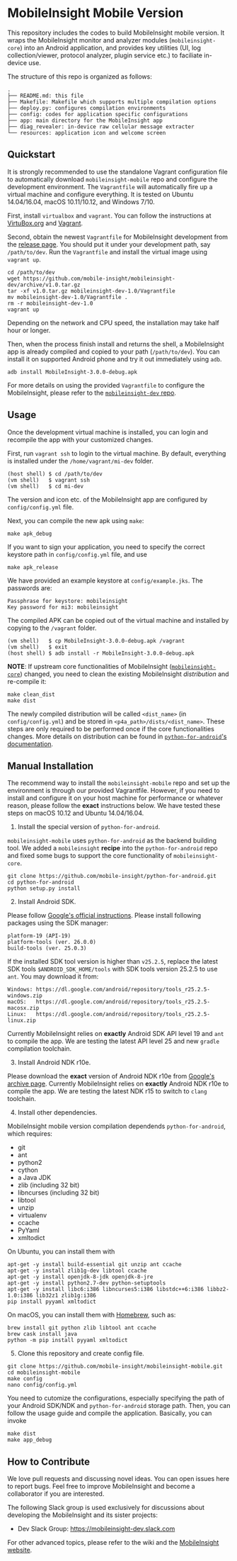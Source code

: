 MobileInsight Mobile Version
==============

This repository includes the codes to build MobileInsight mobile version. It wraps the MobileInsight monitor and analyzer modules (`mobileinsight-core`) into an Android application, and provides key utilities (UI, log collection/viewer, protocol analyzer, plugin service etc.) to faciliate in-device use. 

The structure of this repo is organized as follows:

```
.
├── README.md: this file
├── Makefile: Makefile which supports multiple compilation options
├── deploy.py: configures compilation environments
├── config: codes for application specific configurations
├── app: main directory for the MobileInsight app
├── diag_revealer: in-device raw cellular message extracter
└── resources: application icon and welcome screen
```


## Quickstart

It is strongly recommended to use the standalone Vagrant configuration file to automatically download `mobileinsight-mobile` repo and configure the development environment. The `Vagrantfile` will automatically fire up a virtual machine and configure everything. It is tested on Ubuntu 14.04/16.04, macOS 10.11/10.12, and Windows 7/10.

First, install `virtualbox` and `vagrant`. You can follow the instructions at [VirtuBox.org](https://www.virtualbox.org) and [Vagrant](https://www.vagrantup.com).

Second, obtain the newest `Vagrantfile` for MobileInsight development from the [release page](https://github.com/mobile-insight/mobileinsight-dev/releases). You should put it under your development path, say `/path/to/dev`. Run the `Vagrantfile` and install the virtual image using `vagrant up`. 

```
cd /path/to/dev
wget https://github.com/mobile-insight/mobileinsight-dev/archive/v1.0.tar.gz
tar -xf v1.0.tar.gz mobileinsight-dev-1.0/Vagrantfile
mv mobileinsight-dev-1.0/Vagrantfile .
rm -r mobileinsight-dev-1.0
vagrant up
```

Depending on the network and CPU speed, the installation may take half hour or longer.

Then, when the process finish install and returns the shell, a MobileInsight app is already compiled and copied to your path (`/path/to/dev`). You can install it on supported Android phone and try it out immediately using `adb`.

```
adb install MobileInsight-3.0.0-debug.apk
```

For more details on using the provided `Vagrantfile` to configure the MobileInsight, please refer to the [`mobileinsight-dev` repo](https://github.com/mobile-insight/mobileinsight-dev).


## Usage

Once the development virtual machine is installed, you can login and recompile the app with your customized changes.

First, run `vagrant ssh` to login to the virtual machine. By default, everything is installed under the `/home/vagrant/mi-dev` folder.

```
(host shell) $ cd /path/to/dev
(vm shell)   $ vagrant ssh
(vm shell)   $ cd mi-dev
```

The version and icon etc. of the MobileInsight app are configured by `config/config.yml` file.

Next, you can compile the new apk using `make`:

```
make apk_debug
```

If you want to sign your application, you need to specify the correct keystore path in `config/config.yml` file, and use

```
make apk_release
```

We have provided an example keystore at `config/example.jks`. The passwords are:

```
Passphrase for keystore: mobileinsight
Key password for mi3: mobileinsight
```

The compiled APK can be copied out of the virtual machine and installed by copying to the `/vagrant` folder.

```
(vm shell)   $ cp MobileInsight-3.0.0-debug.apk /vagrant
(vm shell)   $ exit
(host shell) $ adb install -r MobileInsight-3.0.0-debug.apk
```

__NOTE__: If upstream core functionalities of MobileInsight ([`mobileinsight-core`](https://github.com/mobile-insight/mobileinsight-core)) changed, you need to clean the existing MobileInsight *distribution* and re-compile it:

```
make clean_dist
make dist
```

The newly compiled distribution will be called `<dist_name>` (in `config/config.yml`) and be stored in `<p4a_path>/dists/<dist_name>`.
These steps are only required to be performed once if the core functionalities changes. More details on distribution can be found in [`python-for-android`'s documentation](https://python-for-android.readthedocs.io/en/latest/quickstart/#distribution-management).


## Manual Installation

The recommend way to install the `mobileinsight-mobile` repo and set up the environment is through our provided Vagrantfile. However, if you need to install and configure it on your host machine for performance or whatever reason, please follow the __exact__ instructions below. We have tested these steps on macOS 10.12 and Ubuntu 14.04/16.04.

1. Install the special version of `python-for-android`.

`mobileinsight-mobile` uses `python-for-android` as the backend building tool. We added a `mobileinsight` **recipe** into the `python-for-android` repo and fixed some bugs to support the core functionality of `mobileinsight-core`.

```
git clone https://github.com/mobile-insight/python-for-android.git
cd python-for-android
python setup.py install
```

2. Install Android SDK.

Please follow [Google's official instructions](https://developer.android.com/studio/index.html). Please install following packages using the SDK manager:

```
platform-19 (API-19)
platform-tools (ver. 26.0.0)
build-tools (ver. 25.0.3)
```

If the installed SDK tool version is higher than `v25.2.5`, replace the latest SDK tools `$ANDROID_SDK_HOME/tools` with SDK tools version 25.2.5 to use `ant`. You may download it from:

```
Windows: https://dl.google.com/android/repository/tools_r25.2.5-windows.zip
macOS:   https://dl.google.com/android/repository/tools_r25.2.5-macosx.zip
Linux:   https://dl.google.com/android/repository/tools_r25.2.5-linux.zip
```

Currently MobileInsight relies on __exactly__ Android SDK API level 19 and `ant` to compile the app. We are testing the latest API level 25 and new `gradle` compilation toolchain.

3. Install Android NDK r10e.

Please download the __exact__ version of Android NDK r10e from [Google's archive page](https://developer.android.com/ndk/downloads/older_releases.html). Currently MobileInsight relies on  __exactly__ Android NDK r10e to compile the app. We are testing the latest NDK r15 to switch to `clang` toolchain.

4. Install other dependencies.

MobileInsight mobile version compilation dependends `python-for-android`, which requires:

+ git
+ ant
+ python2
+ cython
+ a Java JDK
+ zlib (including 32 bit)
+ libncurses (including 32 bit)
+ libtool
+ unzip
+ virtualenv
+ ccache
+ PyYaml
+ xmltodict

On Ubuntu, you can install them with

```
apt-get -y install build-essential git unzip ant ccache
apt-get -y install zlib1g-dev libtool ccache
apt-get -y install openjdk-8-jdk openjdk-8-jre
apt-get -y install python2.7-dev python-setuptools
apt-get -y install libc6:i386 libncurses5:i386 libstdc++6:i386 libbz2-1.0:i386 lib32z1 zlib1g:i386
pip install pyyaml xmltodict
```

On macOS, you can install them with [Homebrew](https://brew.sh), such as:

```
brew install git python zlib libtool ant ccache
brew cask install java
python -m pip install pyyaml xmltodict
```

5. Clone this repository and create config file.

```
git clone https://github.com/mobile-insight/mobileinsight-mobile.git
cd mobileinsight-mobile
make config
nano config/config.yml
```

You need to cutomize the configurations, especially specifying the path of your Android SDK/NDK and `python-for-android` storage path. 
Then, you can follow the usage guide and compile the application. Basically, you can invoke

```
make dist
make app_debug
```

## How to Contribute

We love pull requests and discussing novel ideas. You can open issues here to report bugs. Feel free to improve MobileInsight and become a collaborator if you are interested.

The following Slack group is used exclusively for discussions about developing the MobileInsight and its sister projects:

+ Dev Slack Group: https://mobileinsight-dev.slack.com

For other advanced topics, please refer to the wiki and the [MobileInsight website](http://mobileinsight.net).
